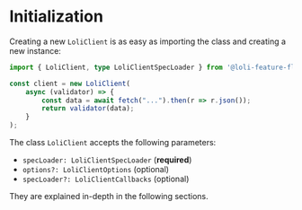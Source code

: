 # Initialization

Creating a new `LoliClient` is as easy as importing the class and creating a new instance:

```ts
import { LoliClient, type LoliClientSpecLoader } from '@loli-feature-flags/loli-sdk';

const client = new LoliClient(
    async (validator) => {
        const data = await fetch("...").then(r => r.json());
        return validator(data);
    }
);
```

The class `LoliClient` accepts the following parameters:
- `specLoader: LoliClientSpecLoader` (**required**)
- `options?: LoliClientOptions` (optional)
- `specLoader?: LoliClientCallbacks` (optional)

They are explained in-depth in the following sections.
